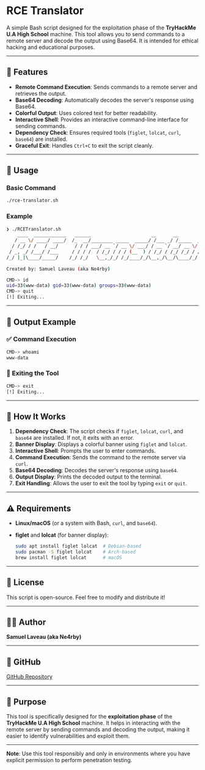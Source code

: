 # RCE Translator

A simple Bash script designed for the exploitation phase of the **TryHackMe U.A High School** machine. This tool allows you to send commands to a remote server and decode the output using Base64. It is intended for ethical hacking and educational purposes.

---

## 🚀 Features

- **Remote Command Execution**: Sends commands to a remote server and retrieves the output.
- **Base64 Decoding**: Automatically decodes the server's response using Base64.
- **Colorful Output**: Uses colored text for better readability.
- **Interactive Shell**: Provides an interactive command-line interface for sending commands.
- **Dependency Check**: Ensures required tools (`figlet`, `lolcat`, `curl`, `base64`) are installed.
- **Graceful Exit**: Handles `Ctrl+C` to exit the script cleanly.

---

## 📌 Usage

### Basic Command

```bash
./rce-translator.sh
```

### Example

```bash
❯ ./RCETranslator.sh
    ____  ____________   ______                      __      __            
   / __ \/ ____/ ____/  /_  __/________ _____  _____/ /___ _/ /_____  _____
  / /_/ / /   / __/      / / / ___/ __ `/ __ \/ ___/ / __ `/ __/ __ \/ ___/
 / _, _/ /___/ /___     / / / /  / /_/ / / / (__  ) / /_/ / /_/ /_/ / /    
/_/ |_|\____/_____/    /_/ /_/   \__,_/_/ /_/____/_/\__,_/\__/\____/_/     
                                                                           
Created by: Samuel Laveau (aka Ne4rby)

CMD-> id
uid=33(www-data) gid=33(www-data) groups=33(www-data)
CMD-> quit
[!] Exiting...
```

---

## 🎨 Output Example

### ✅ Command Execution

```bash
CMD-> whoami
www-data
```

### 🛑 Exiting the Tool

```bash
CMD-> exit
[!] Exiting...
```

---

## 🔧 How It Works

1. **Dependency Check**: The script checks if `figlet`, `lolcat`, `curl`, and `base64` are installed. If not, it exits with an error.
2. **Banner Display**: Displays a colorful banner using `figlet` and `lolcat`.
3. **Interactive Shell**: Prompts the user to enter commands.
4. **Command Execution**: Sends the command to the remote server via `curl`.
5. **Base64 Decoding**: Decodes the server's response using `base64`.
6. **Output Display**: Prints the decoded output to the terminal.
7. **Exit Handling**: Allows the user to exit the tool by typing `exit` or `quit`.

---

## ⚠️ Requirements

- **Linux/macOS** (or a system with Bash, `curl`, and `base64`).
- **figlet** and **lolcat** (for banner display):

  ```bash
  sudo apt install figlet lolcat  # Debian-based
  sudo pacman -S figlet lolcat    # Arch-based
  brew install figlet lolcat      # macOS
  ```
  
---

## 📜 License

This script is open-source. Feel free to modify and distribute it!

---

## 🧑‍💻 Author

**Samuel Laveau (aka Ne4rby)**

---

## 🔗 GitHub

[GitHub Repository](https://github.com/ne4rby/RCETranslator)

---

## 🎯 Purpose

This tool is specifically designed for the **exploitation phase** of the **TryHackMe U.A High School** machine. It helps in interacting with the remote server by sending commands and decoding the output, making it easier to identify vulnerabilities and exploit them.

---

**Note**: Use this tool responsibly and only in environments where you have explicit permission to perform penetration testing.
